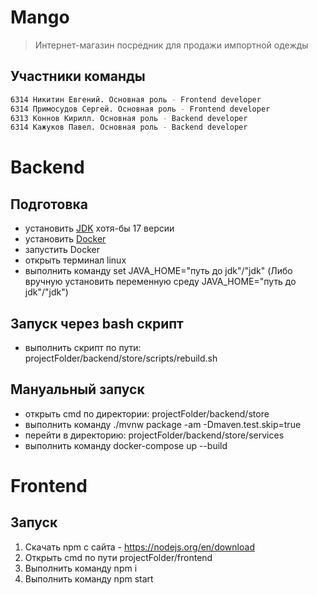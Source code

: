 # Mango
>Интернет-магазин посредник для продажи импортной одежды  
## Участники команды
```sh
6314 Никитин Евгений. Основная роль - Frontend developer
6314 Примосудов Сергей. Основная роль - Frontend developer
6313 Коннов Кирилл. Основная роль - Backend developer
6314 Кажуков Павел. Основная роль - Backend developer
```
# Backend

## Подготовка
- установить [JDK](https://jdk.java.net/archive/) хотя-бы 17 версии
- установить [Docker](https://docs.docker.com/engine/install/)
- запустить Docker
- открыть терминал linux
- выполнить команду set JAVA_HOME="путь до jdk"/"jdk" (Либо вручную установить переменную среду JAVA_HOME="путь до jdk"/"jdk")

## Запуск через bash скрипт
- выполнить скрипт по пути: projectFolder/backend/store/scripts/rebuild.sh

## Мануальный запуск
- открыть cmd по директории: projectFolder/backend/store
- выполнить команду ./mvnw package -am -Dmaven.test.skip=true
- перейти в директорию: projectFolder/backend/store/services
- выполнить команду docker-compose up --build

# Frontend

## Запуск

1. Скачать npm с сайта - https://nodejs.org/en/download
2. Открыть cmd по пути projectFolder/frontend
3. Выполнить команду npm i
4. Выполнить команду npm start
